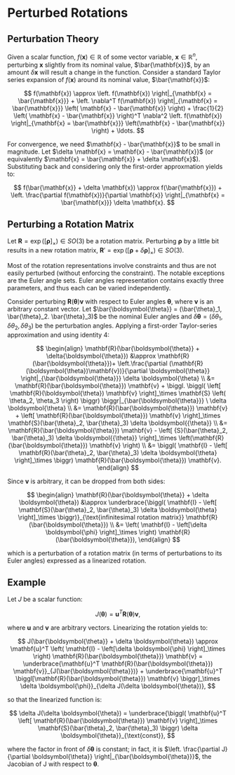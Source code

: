# Perturbed Rotations

## Perturbation Theory

Given a scalar function, $f(\mathbf{x}) \in \mathbb{R}$ of some vector variable, $\mathbf{x} \in \mathbb{R}^n$, perturbing $\mathbf{x}$ slightly from its nominal value, $\bar{\mathbf{x}}$, by an amount $\delta \mathbf{x}$ will result a change in the function. Consider a standard Taylor series expansion of $f(\mathbf{x})$ around its nominal value, $\bar{\mathbf{x}}$:

$$
f(\mathbf{x}) \approx \left. f(\mathbf{x}) \right|_{\mathbf{x} = \bar{\mathbf{x}}} + \left. \nabla^T f(\mathbf{x}) \right|_{\mathbf{x} = \bar{\mathbf{x}}} \left( \mathbf{x} - \bar{\mathbf{x}} \right) + \frac{1}{2} \left( \mathbf{x} - \bar{\mathbf{x}} \right)^T \nabla^2 \left. f(\mathbf{x}) \right|_{\mathbf{x} = \bar{\mathbf{x}}} \left(\mathbf{x} - \bar{\mathbf{x}} \right) + \ldots.
$$

For convergence, we need $\mathbf{x} - \bar{\mathbf{x}}$ to be small in magnitude. Let $\delta \mathbf{x} = \mathbf{x} - \bar{\mathbf{x}}$ (or equivalently $\mathbf{x} = \bar{\mathbf{x}} + \delta \mathbf{x}$). Substituting back and considering only the first-order approxmation yields to:

$$
f(\bar{\mathbf{x}} + \delta \mathbf{x}) \approx f(\bar{\mathbf{x}}) + \left. \frac{\partial f(\mathbf{x})}{\partial \mathbf{x}} \right|_{\mathbf{x} = \bar{\mathbf{x}}} \delta \mathbf{x}.
$$

## Perturbing a Rotation Matrix

Let $\mathbf{R} = \exp \left( \left[ \boldsymbol{\rho} \right]_\times \right) \in SO(3)$ be a rotation matrix. Perturbing $\boldsymbol{\rho}$ by a little bit results in a new rotation matrix, $\mathbf{R}' = \exp \left( \left[ \boldsymbol{\rho} + \delta \boldsymbol{\rho} \right]_\times \right) \in SO(3)$. 

Most of the rotation representations involve constraints and thus are not easily perturbed (without enforcing the constraint). The notable exceptions are the Euler angle sets. Euler angles representation contains exactly three parameters, and thus each can be varied independently.

Consider perturbing $\mathbf{R}(\boldsymbol{\theta}) \mathbf{v}$ with respect to Euler angles $\boldsymbol{\theta}$, where $\mathbf{v}$ is an arbitrary constant vector. Let $\bar{\boldsymbol{\theta}} = (\bar{\theta}_1, \bar{\theta}_2. \bar{\theta}_3)$ be the nominal Euler angles and $\delta \boldsymbol{\theta} = \left(\delta \theta_1, \delta \theta_2, \delta \theta_3 \right)$ be the perturbation angles. Applying a first-order Taylor-series approximation and using identity 4:

$$
\begin{align}
\mathbf{R}(\bar{\boldsymbol{\theta}} + \delta{\boldsymbol{\theta}}) &\approx
\mathbf{R}(\bar{\boldsymbol{\theta}})+
\left.\frac{\partial (\mathbf{R}(\boldsymbol{\theta})\mathbf{v})}{\partial \boldsymbol{\theta}} \right|_{\bar{\boldsymbol{\theta}}} \delta \boldsymbol{\theta} \\
&= \mathbf{R}(\bar{\boldsymbol{\theta}}) \mathbf{v} +
\biggl. \biggl( \left[ \mathbf{R}(\boldsymbol{\theta}) \mathbf{v} \right]_\times \mathbf{S} \left( \theta_2, \theta_3 \right) \biggr) \biggr|_{\bar{\boldsymbol{\theta}}} \ \delta \boldsymbol{\theta} \\
&= \mathbf{R}(\bar{\boldsymbol{\theta}}) \mathbf{v} + \left[ \mathbf{R}(\bar{\boldsymbol{\theta}}) \mathbf{v} \right]_\times \mathbf{S}(\bar{\theta}_2, \bar{\theta}_3) \delta \boldsymbol{{\theta}} \\
&= \mathbf{R}(\bar{\boldsymbol{\theta}}) \mathbf{v} - \left[ {S}(\bar{\theta}_2, \bar{\theta}_3) \delta \boldsymbol{{\theta}} \right]_\times \left(\mathbf{R}(\bar{\boldsymbol{\theta}}) \mathbf{v} \right) \\
&= \biggl( \mathbf{I} - \left[ \mathbf{R}(\bar{\theta}_2, \bar{\theta}_3) \delta \boldsymbol{\theta} \right]_\times \biggr) \mathbf{R}(\bar{\boldsymbol{\theta}}) \mathbf{v}.
\end{align}
$$

Since $\mathbf{v}$ is arbitrary, it can be dropped from both sides:

$$
\begin{align}
\mathbf{R}(\bar{\boldsymbol{\theta}} + \delta \boldsymbol{\theta}) &\approx \underbrace{\biggl( \mathbf{I} - \left[ \mathbf{S}(\bar{\theta}_2, \bar{\theta}_3) \delta \boldsymbol{\theta} \right]_\times \biggr)}_{\text{infinitesimal rotation matrix}} \mathbf{R}(\bar{\boldsymbol{\theta}}) \\
&= \left( \mathbf{I} - \left[\delta \boldsymbol{\phi} \right]_\times \right) \mathbf{R}(\bar{\boldsymbol{\theta}}),
\end{align}
$$

which is a perturbation of a rotation matrix (in terms of perturbations to its Euler angles) expressed as a linearized rotation.

## Example

Let $J$ be a scalar function:

$$
J(\boldsymbol{\theta}) = \mathbf{u}^T \mathbf{R}(\boldsymbol{\theta}) \mathbf{v},
$$

where $\mathbf{u}$ and $\mathbf{v}$ are arbitrary vectors. Linearizing the rotation yields to:

$$
J(\bar{\boldsymbol{\theta}} + \delta \boldsymbol{\theta}) \approx
\mathbf{u}^T \left( \mathbf{I} - \left[\delta \boldsymbol{\phi} \right]_\times \right) \mathbf{R}(\bar{\boldsymbol{\theta}}) \mathbf{v} = 
\underbrace{\mathbf{u}^T \mathbf{R}(\bar{\boldsymbol{\theta}}) \mathbf{v}}_{J(\bar{\boldsymbol{\theta}})} + \underbrace{\mathbf{u}^T \biggl[\mathbf{R}(\bar{\boldsymbol{\theta}}) \mathbf{v} \biggr]_\times \delta \boldsymbol{\phi}}_{\delta J(\delta \boldsymbol{\theta})},
$$

so that the linearized function is:

$$
\delta J(\delta \boldsymbol{\theta}) =
\underbrace{\biggl( \mathbf{u}^T \left[ \mathbf{R}(\bar{\boldsymbol{\theta}}) \mathbf{v} \right]_\times \mathbf{S}(\bar{\theta}_2, \bar{\theta}_3) \biggr) \delta \boldsymbol{\theta}}_{\text{const}},
$$

where the factor in front of $\delta \boldsymbol{\theta}$ is constant; in fact, it is $\left. \frac{\partial J}{\partial \boldsymbol{\theta}} \right|_{\bar{\boldsymbol{\theta}}}$, the Jacobian of J with respect to $\boldsymbol{\theta}$.
